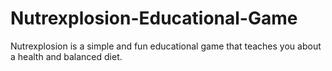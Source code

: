 # Nutrexplosion-Educational-Game
Nutrexplosion is a simple and fun educational game that teaches you about a health and balanced diet.
